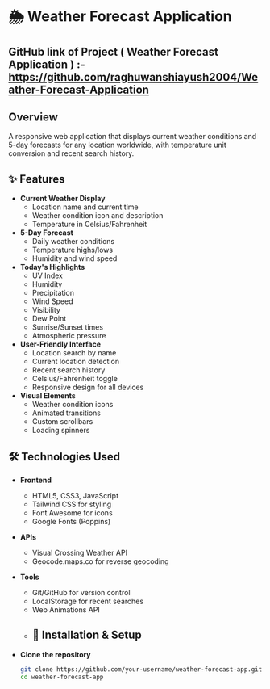 # 🌦️ Weather Forecast Application
## GitHub link of Project ( Weather Forecast Application ) :- https://github.com/raghuwanshiayush2004/Weather-Forecast-Application
## Overview
A responsive web application that displays current weather conditions and 5-day forecasts for any location worldwide, with temperature unit conversion and recent search history.

## ✨ Features

- **Current Weather Display**
  - Location name and current time
  - Weather condition icon and description
  - Temperature in Celsius/Fahrenheit
- **5-Day Forecast**
  - Daily weather conditions
  - Temperature highs/lows
  - Humidity and wind speed
- **Today's Highlights**
  - UV Index
  - Humidity
  - Precipitation
  - Wind Speed
  - Visibility
  - Dew Point
  - Sunrise/Sunset times
  - Atmospheric pressure
- **User-Friendly Interface**
  - Location search by name
  - Current location detection
  - Recent search history
  - Celsius/Fahrenheit toggle
  - Responsive design for all devices
- **Visual Elements**
  - Weather condition icons
  - Animated transitions
  - Custom scrollbars
  - Loading spinners

## 🛠️ Technologies Used

- **Frontend**
  - HTML5, CSS3, JavaScript
  - Tailwind CSS for styling
  - Font Awesome for icons
  - Google Fonts (Poppins)
- **APIs**
  - Visual Crossing Weather API
  - Geocode.maps.co for reverse geocoding
- **Tools**
  - Git/GitHub for version control
  - LocalStorage for recent searches
  - Web Animations API
  - ## 🚀 Installation & Setup

- **Clone the repository**
   ```bash
   git clone https://github.com/your-username/weather-forecast-app.git
   cd weather-forecast-app
